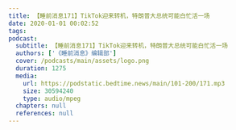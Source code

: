 ```yaml
---
title: 【睡前消息171】TikTok迎来转机，特朗普大总统可能白忙活一场
date: 2020-01-01 00:02:52
tags:
podcast:
  subtitle: 【睡前消息171】TikTok迎来转机，特朗普大总统可能白忙活一场
  authors: ['《睡前消息》编辑部']
  cover: /podcasts/main/assets/logo.png
  duration: 1275
  media:
    url: https://podstatic.bedtime.news/main/101-200/171.mp3
    size: 30594240
    type: audio/mpeg
  chapters: null
  references: null
---
```

